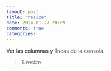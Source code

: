 ```yaml
---
layout: post
title: "resize"
date: 2014-01-27 20:09
comments: true
categories: 
---
```

Ver las columnas y líneas de la consola.

>$ resize

